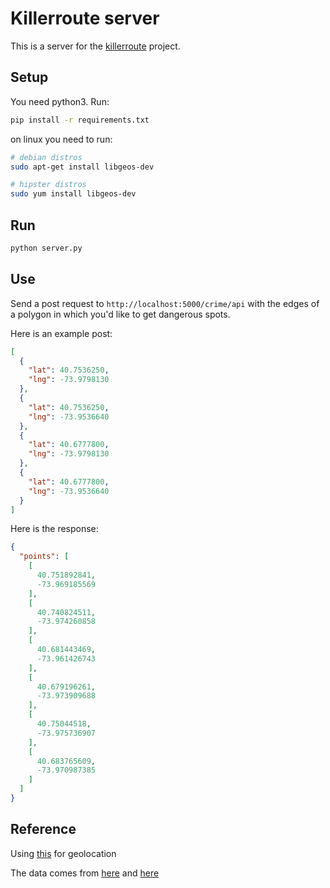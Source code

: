 # Killerroute server
This is a server for the [killerroute](https://github.com/ldthorne/killerroute) project.

## Setup
You need python3. Run:
```bash
pip install -r requirements.txt
```

on linux you need to run:
```bash
# debian distros
sudo apt-get install libgeos-dev

# hipster distros
sudo yum install libgeos-dev
```

## Run
```bash
python server.py
```

## Use
Send a post request to `http://localhost:5000/crime/api` with the edges of a polygon in which you'd like to get dangerous spots.

Here is an example post:
```json
[
  {
    "lat": 40.7536250,
    "lng": -73.9798130
  },
  {
    "lat": 40.7536250,
    "lng": -73.9536640
  },
  {
    "lat": 40.6777800,
    "lng": -73.9798130
  },
  {
    "lat": 40.6777800,
    "lng": -73.9536640
  }
]
```

Here is the response:
```json
{
  "points": [
    [
      40.751892841,
      -73.969185569
    ],
    [
      40.740824511,
      -73.974260858
    ],
    [
      40.681443469,
      -73.961426743
    ],
    [
      40.679196261,
      -73.973909688
    ],
    [
      40.75044518,
      -73.975736907
    ],
    [
      40.683765609,
      -73.970987385
    ]
  ]
}
```


## Reference
Using [this](https://stackoverflow.com/questions/21328854/shapely-and-matplotlib-point-in-polygon-not-accurate-with-geolocation) for geolocation

The data comes from [here](https://maps.nyc.gov/crime/) and [here](https://data.cityofnewyork.us/Public-Safety/NYPD-Complaint-Data-Current-YTD/5uac-w243/data)